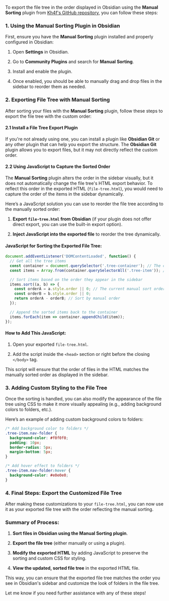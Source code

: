 To export the file tree in the order displayed in Obsidian using the **Manual Sorting** plugin from [Kh4f's GitHub repository](https://github.com/Kh4f/manual-sorting), you can follow these steps:

### 1. **Using the Manual Sorting Plugin in Obsidian**

First, ensure you have the **Manual Sorting** plugin installed and properly configured in Obsidian:

1. Open **Settings** in Obsidian.
    
2. Go to **Community Plugins** and search for **Manual Sorting**.
    
3. Install and enable the plugin.
    
4. Once enabled, you should be able to manually drag and drop files in the sidebar to reorder them as needed.
    

### 2. **Exporting File Tree with Manual Sorting**

After sorting your files with the **Manual Sorting** plugin, follow these steps to export the file tree with the custom order:

#### 2.1 **Install a File Tree Export Plugin**

If you're not already using one, you can install a plugin like **Obsidian Git** or any other plugin that can help you export the structure. The **Obsidian Git** plugin allows you to export files, but it may not directly reflect the custom order.

#### 2.2 **Using JavaScript to Capture the Sorted Order**

The **Manual Sorting** plugin alters the order in the sidebar visually, but it does not automatically change the file tree's HTML export behavior. To reflect this order in the exported HTML (`file-tree.html`), you would need to capture the order of the items in the sidebar dynamically.

Here’s a JavaScript solution you can use to reorder the file tree according to the manually sorted order:

1. **Export `file-tree.html` from Obsidian** (if your plugin does not offer direct export, you can use the built-in export option).
    
2. **Inject JavaScript into the exported file** to reorder the tree dynamically.
    

#### JavaScript for Sorting the Exported File Tree:

```javascript
document.addEventListener('DOMContentLoaded', function() {
  // Get all the tree items
  const container = document.querySelector('.tree-container'); // The container that holds the file tree
  const items = Array.from(container.querySelectorAll('.tree-item')); // All file and folder items

  // Sort items based on the order they appear in the sidebar
  items.sort((a, b) => {
    const orderA = a.style.order || 0; // The current manual sort order (if available)
    const orderB = b.style.order || 0;
    return orderA - orderB; // Sort by manual order
  });

  // Append the sorted items back to the container
  items.forEach(item => container.appendChild(item));
});
```

#### How to Add This JavaScript:

1. Open your exported `file-tree.html`.
    
2. Add the script inside the `<head>` section or right before the closing `</body>` tag.
    

This script will ensure that the order of files in the HTML matches the manually sorted order as displayed in the sidebar.

### 3. **Adding Custom Styling to the File Tree**

Once the sorting is handled, you can also modify the appearance of the file tree using CSS to make it more visually appealing (e.g., adding background colors to folders, etc.).

Here’s an example of adding custom background colors to folders:

```css
/* Add background color to folders */
.tree-item.nav-folder {
  background-color: #f0f0f0;
  padding: 10px;
  border-radius: 5px;
  margin-bottom: 5px;
}

/* Add hover effect to folders */
.tree-item.nav-folder:hover {
  background-color: #e0e0e0;
}
```

### 4. **Final Steps: Export the Customized File Tree**

After making these customizations to your `file-tree.html`, you can now use it as your exported file tree with the order reflecting the manual sorting.

### Summary of Process:

1. **Sort files in Obsidian using the Manual Sorting plugin**.
    
2. **Export the file tree** (either manually or using a plugin).
    
3. **Modify the exported HTML** by adding JavaScript to preserve the sorting and custom CSS for styling.
    
4. **View the updated, sorted file tree** in the exported HTML file.
    

This way, you can ensure that the exported file tree matches the order you see in Obsidian's sidebar and customize the look of folders in the file tree.

Let me know if you need further assistance with any of these steps!